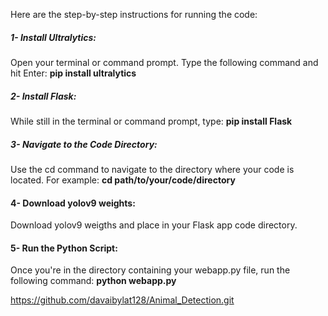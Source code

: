 Here are the step-by-step instructions for running the code:

##### 1- Install Ultralytics:
Open your terminal or command prompt.
Type the following command and hit Enter:
<b>pip install ultralytics</b>

##### 2- Install Flask:
While still in the terminal or command prompt, type:
<b>pip install Flask </b>

##### 3- Navigate to the Code Directory:
Use the cd command to navigate to the directory where your code is located. For example:
<b>cd path/to/your/code/directory </b>

#### 4- Download yolov9 weights:
Download yolov9 weigths and place in your Flask app code directory.

#### 5- Run the Python Script:
Once you're in the directory containing your webapp.py file, run the following command:
<b>python webapp.py </b>

https://github.com/davaibylat128/Animal_Detection.git
